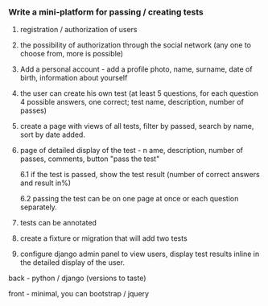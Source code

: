 ### Write a mini-platform for passing / creating tests

1. registration / authorization of users

2. the possibility of authorization through the social network (any one to choose from, more is possible)

3. Add a personal account - add a profile photo, name, surname, date of birth, information about yourself

4. the user can create his own test (at least 5 questions, for each question 4 possible answers, one correct; test name, description, number of passes)

5. create a page with views of all tests, filter by passed, search by name, sort by date added.

6. page of detailed display of the test - n ame, description, number of passes, comments, button "pass the test"

    6.1 if the test is passed, show the test result (number of correct answers and result in%)

    6.2 passing the test can be on one page at once or each question separately.

7. tests can be annotated
   
8. create a fixture or migration that will add two tests
   
9. configure django admin panel to view users, display test results inline in the detailed display of the user.

back - python / django (versions to taste)

front - minimal, you can bootstrap / jquery
